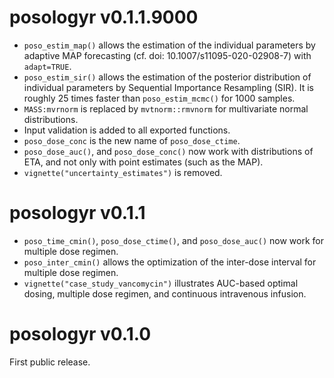 # posologyr v0.1.1.9000

* `poso_estim_map()` allows the estimation of the individual parameters by 
adaptive MAP forecasting (cf. doi: 10.1007/s11095-020-02908-7) with 
`adapt=TRUE`.
* `poso_estim_sir()` allows the estimation of the posterior distribution 
of individual parameters by Sequential Importance Resampling (SIR). It is 
roughly 25 times faster than `poso_estim_mcmc()` for 1000 samples.
* `MASS:mvrnorm` is replaced by `mvtnorm::rmvnorm` for multivariate normal 
distributions. 
* Input validation is added to all exported functions.
* `poso_dose_conc` is the new name of `poso_dose_ctime`.
* `poso_dose_auc()`, and `poso_dose_conc()` now work with distributions of ETA, 
and not only with point estimates (such as the MAP).
* `vignette("uncertainty_estimates")` is removed.

# posologyr v0.1.1

* `poso_time_cmin()`, `poso_dose_ctime()`, and `poso_dose_auc()` now work for 
multiple dose regimen.
* `poso_inter_cmin()` allows the optimization of the inter-dose interval for 
multiple dose regimen.
* `vignette("case_study_vancomycin")` illustrates AUC-based optimal dosing, 
multiple dose regimen, and continuous intravenous infusion.

# posologyr v0.1.0

First public release.
